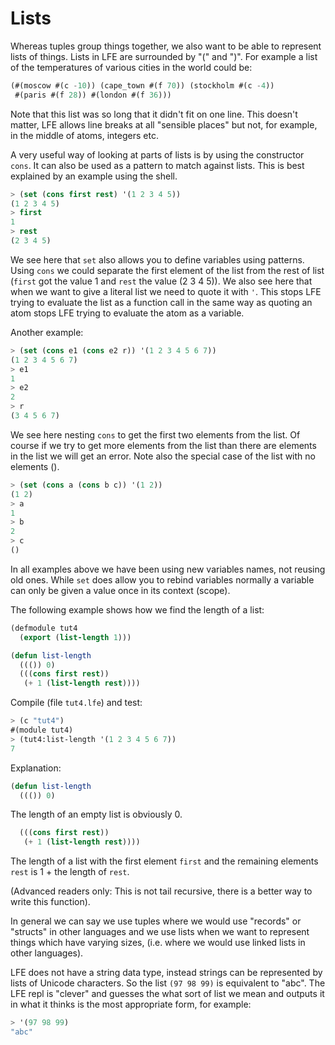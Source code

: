 # Lists

Whereas tuples group things together, we also want to be able to represent lists of things. Lists in LFE are surrounded by "(" and ")". For example a list of the temperatures of various cities in the world could be:

```lisp
(#(moscow #(c -10)) (cape_town #(f 70)) (stockholm #(c -4))
 #(paris #(f 28)) #(london #(f 36)))
```

Note that this list was so long that it didn't fit on one line. This doesn't matter, LFE allows line breaks at all "sensible places" but not, for example, in the middle of atoms, integers etc.

A very useful way of looking at parts of lists is by using the constructor ``cons``. It can also be used as a pattern to match against lists. This is best explained by an example using the shell.

```lisp
> (set (cons first rest) '(1 2 3 4 5))
(1 2 3 4 5)
> first
1
> rest
(2 3 4 5)
```

We see here that ``set`` also allows you to define variables using patterns. Using ``cons`` we could separate the first element of the list from the rest of list (``first`` got the value 1 and ``rest`` the value (2 3 4 5)). We also see here that when we want to give a literal list we need to quote it with ``'``. This stops LFE trying to evaluate the list as a function call in the same way as quoting an atom stops LFE trying to evaluate the atom as a variable.

Another example:

```lisp
> (set (cons e1 (cons e2 r)) '(1 2 3 4 5 6 7))
(1 2 3 4 5 6 7)
> e1
1
> e2
2
> r
(3 4 5 6 7)
```

We see here nesting ``cons`` to get the first two elements from the list. Of course if we try to get more elements from the list than there are elements in the list we will get an error. Note also the special case of the list with no elements ().

```lisp
> (set (cons a (cons b c)) '(1 2))
(1 2)
> a
1
> b
2
> c
()
```

In all examples above we have been using new variables names, not reusing old ones. While ``set`` does allow you to rebind variables normally a variable can only be given a value once in its context (scope).

The following example shows how we find the length of a list:

```lisp
(defmodule tut4
  (export (list-length 1)))

(defun list-length
  ((()) 0)
  (((cons first rest))
   (+ 1 (list-length rest))))
```

Compile (file ``tut4.lfe``) and test:

```lisp
> (c "tut4")
#(module tut4)
> (tut4:list-length '(1 2 3 4 5 6 7))
7
```

Explanation:

```lisp
(defun list-length
  ((()) 0)
```

The length of an empty list is obviously 0.

```lisp
  (((cons first rest))
   (+ 1 (list-length rest))))
```

The length of a list with the first element ``first`` and the remaining elements ``rest`` is 1 + the length of ``rest``.

(Advanced readers only: This is not tail recursive, there is a better way to write this function).

In general we can say we use tuples where we would use "records" or "structs" in other languages and we use lists when we want to represent things which have varying sizes, (i.e. where we would use linked lists in other languages).

LFE does not have a string data type, instead strings can be represented by lists of Unicode characters. So the list ``(97 98 99)`` is equivalent to "abc". The LFE repl is "clever" and guesses the what sort of list we mean and outputs it in what it thinks is the most appropriate form, for example:

```lisp
> '(97 98 99)
"abc"
```
